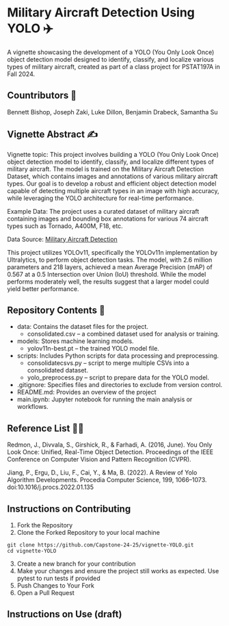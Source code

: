 # Military Aircraft Detection Using YOLO ✈️

A vignette showcasing the development of a YOLO (You Only Look Once) object detection model designed to identify, classify, and localize various types of military aircraft, created as part of a class project for PSTAT197A in Fall 2024.

## Countributors 👥

Bennett Bishop, Joseph Zaki, Luke Dillon, Benjamin Drabeck,	Samantha Su

## Vignette Abstract ✍️

Vignette topic: This project involves building a YOLO (You Only Look Once) object detection model to identify, classify, and localize different types of military aircraft. The model is trained on the Military Aircraft Detection Dataset, which contains images and annotations of various military aircraft types. Our goal is to develop a robust and efficient object detection model capable of detecting multiple aircraft types in an image with high accuracy, while leveraging the YOLO architecture for real-time performance.

Example Data: The project uses a curated dataset of military aircraft containing images and bounding box annotations for various 74 aircraft types such as Tornado, A400M, F18, etc.

Data Source: [Military Aircraft Detection](https://www.kaggle.com/datasets/a2015003713/militaryaircraftdetectiondataset)

This project utilizes YOLOv11, specifically the YOLOv11n implementation by Ultralytics, to perform object detection tasks. The model, with 2.6 million parameters and 218 layers, achieved a mean Average Precision (mAP) of 0.567 at a 0.5 Intersection over Union (IoU) threshold. While the model performs moderately well, the results suggest that a larger model could yield better performance.

## Repository Contents 📙

- data: Contains the dataset files for the project.
  - consolidated.csv – a combined dataset used for analysis or training.
- models: Stores machine learning models.
  - yolov11n-best.pt – the trained YOLO model file.
- scripts: Includes Python scripts for data processing and preprocessing.
  - consolidatecsvs.py – script to merge multiple CSVs into a consolidated dataset.
  - yolo_preprocess.py – script to prepare data for the YOLO model.
- .gitignore: Specifies files and directories to exclude from version control.
- README.md: Provides an overview of the project
- main.ipynb: Jupyter notebook for running the main analysis or workflows.

## Reference List 🧑‍🎓

Redmon, J., Divvala, S., Girshick, R., & Farhadi, A. (2016, June). You Only Look Once: Unified, Real-Time Object Detection. Proceedings of the IEEE Conference on Computer Vision and Pattern Recognition (CVPR).

Jiang, P., Ergu, D., Liu, F., Cai, Y., & Ma, B. (2022). A Review of Yolo Algorithm Developments. Procedia Computer Science, 199, 1066–1073. doi:10.1016/j.procs.2022.01.135

## Instructions on Contributing

1. Fork the Repository
2. Clone the Forked Repository to your local machine

```
git clone https://github.com/Capstone-24-25/vignette-YOLO.git
cd vignette-YOLO
```

3. Create a new branch for your contribution
4. Make your changes and ensure the project still works as expected. Use pytest to run tests if provided
5. Push Changes to Your Fork
6. Open a Pull Request

##  Instructions on Use (draft)


